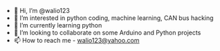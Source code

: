 - 👋 Hi, I’m @walio123
- 👀 I’m interested in python coding, machine learning, CAN bus hacking
- 🌱 I’m currently learning python
- 💞️ I’m looking to collaborate on some Arduino and Python projects
- 📫 How to reach me - walio123@yahoo.com

<!---
walio123/walio123 is a ✨ special ✨ repository because its `README.md` (this file) appears on your GitHub profile.
You can click the Preview link to take a look at your changes.
--->
